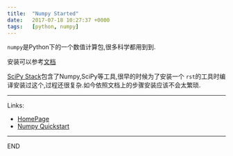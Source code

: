 ```yaml
---
title:  "Numpy Started"
date:   2017-07-18 10:27:37 +0000
tags:   [python, numpy]
---
```

`numpy`是Python下的一个数值计算包,很多科学都用到到.

安装可以参考[文档](https://www.scipy.org/scipylib/download.html)

[SciPy Stack](https://www.scipy.org/install.html)包含了Numpy,SciPy等工具,很早的时候为了安装一个
`rst`的工具时编译安装过这个,过程还很复杂.如今依照文档上的步骤安装应该不会太繁琐.

---
Links:
- [HomePage](http://www.numpy.org/)
- [Numpy Quickstart](https://docs.scipy.org/doc/numpy-dev/user/quickstart.html)

---
END
